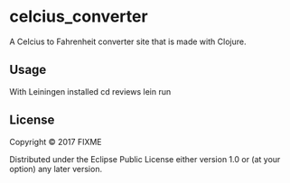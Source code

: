 # celcius_converter

A Celcius to Fahrenheit converter site that is made with Clojure.

## Usage

With Leiningen installed
cd reviews
lein run

## License

Copyright © 2017 FIXME

Distributed under the Eclipse Public License either version 1.0 or (at
your option) any later version.
